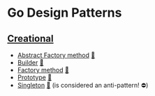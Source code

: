 # Go Design Patterns

## [Creational](creational)
 
 * [Abstract Factory method](creational/abstract_factory) [:notebook:](http://en.wikipedia.org/wiki/Abstract_Factory_pattern)
 * [Builder](creational/builder) [:notebook:](http://en.wikipedia.org/wiki/Builder_pattern)
 * [Factory method](creational/factory) [:notebook:](http://en.wikipedia.org/wiki/Factory_pattern)
 * [Prototype](creational/prototype) [:notebook:](http://en.wikipedia.org/wiki/Prototype_pattern)
 * [Singleton](creational/singleton) [:notebook:](http://en.wikipedia.org/wiki/Singleton_pattern) (is considered an anti-pattern! :no_entry:)
